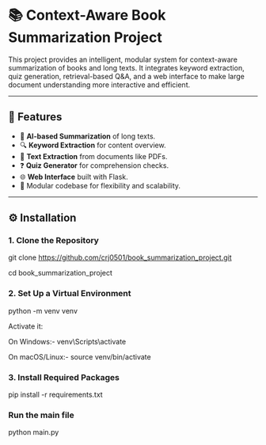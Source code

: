 # 📚 Context-Aware Book Summarization Project

This project provides an intelligent, modular system for context-aware summarization of books and long texts. It integrates keyword extraction, quiz generation, retrieval-based Q&A, and a web interface to make large document understanding more interactive and efficient.

---

## 🚀 Features

- 🧠 **AI-based Summarization** of long texts.
- 🔍 **Keyword Extraction** for content overview.
- 📄 **Text Extraction** from documents like PDFs.
- ❓ **Quiz Generator** for comprehension checks.
- 🌐 **Web Interface** built with Flask.
- 🔧 Modular codebase for flexibility and scalability.

---




## ⚙️ Installation

### 1. Clone the Repository
git clone https://github.com/crj0501/book_summarization_project.git

cd book_summarization_project

### 2. Set Up a Virtual Environment
python -m venv venv


Activate it:

On Windows:-
venv\Scripts\activate

On macOS/Linux:-
source venv/bin/activate

### 3. Install Required Packages
pip install -r requirements.txt

### Run the main file 
python main.py
